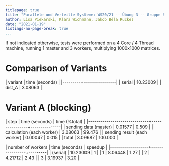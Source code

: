 ```yaml
---
titlepage: true
title: "Parallele und Verteilte Systeme: WS20/21 -- Übung 3 -- Gruppe B"
author: Lisa Piekarski, Klara Wichmann, Jakob Béla Ruckel
date: "2021-01-19"
listings-no-page-break: true
...
```


If not indicated otherwise, tests were performed on a
4 Core / 4 Thread machine, running 1 master and
3 workers, multiplying 1000x1000 matrices.

# Comparison of Variants

| variant | time (seconds) |
|---------+----------------|
| serial  |       10.23009 |
| dist_A  |        3.08063 |



# Variant A (blocking)

| step                         | time (seconds) | time (%total) |
|------------------------------+----------------+---------------|
| sending data (master)        |        0.01577 |         0.509 |
| calculation  (each worker)   |        3.08063 |        99.476 |
| sending result (each worker) |        0.00047 |         0.015 |
| total                        |        3.09687 |       100.000 |

| number of workers | time (seconds) | speedup |
|-------------------+----------------+---------|
|          (serial) |       10.23009 |       1 |
|                 1 |        8.06448 |    1.27 |
|                 2 |        4.21712 |    2.43 |
|                 3 |        3.19937 |    3.20 |
